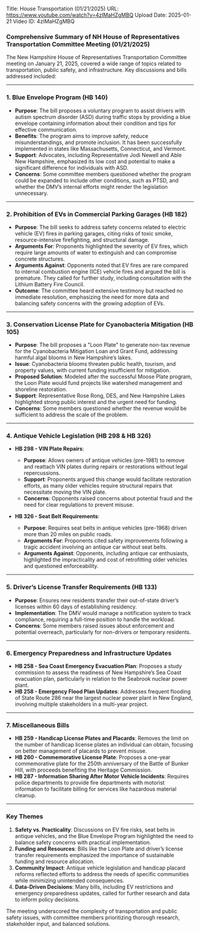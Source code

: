 Title: House Transportation (01/21/2025)
URL: https://www.youtube.com/watch?v=4zIMaHZgMBQ
Upload Date: 2025-01-21
Video ID: 4zIMaHZgMBQ

### Comprehensive Summary of NH House of Representatives Transportation Committee Meeting (01/21/2025)

The New Hampshire House of Representatives Transportation Committee meeting on January 21, 2025, covered a wide range of topics related to transportation, public safety, and infrastructure. Key discussions and bills addressed included:

---

### **1. Blue Envelope Program (HB 140)**  
- **Purpose**: The bill proposes a voluntary program to assist drivers with autism spectrum disorder (ASD) during traffic stops by providing a blue envelope containing information about their condition and tips for effective communication.  
- **Benefits**: The program aims to improve safety, reduce misunderstandings, and promote inclusion. It has been successfully implemented in states like Massachusetts, Connecticut, and Vermont.  
- **Support**: Advocates, including Representative Jodi Newell and Able New Hampshire, emphasized its low cost and potential to make a significant difference for individuals with ASD.  
- **Concerns**: Some committee members questioned whether the program could be expanded to include other conditions, such as PTSD, and whether the DMV’s internal efforts might render the legislation unnecessary.

---

### **2. Prohibition of EVs in Commercial Parking Garages (HB 182)**  
- **Purpose**: The bill seeks to address safety concerns related to electric vehicle (EV) fires in parking garages, citing risks of toxic smoke, resource-intensive firefighting, and structural damage.  
- **Arguments For**: Proponents highlighted the severity of EV fires, which require large amounts of water to extinguish and can compromise concrete structures.  
- **Arguments Against**: Opponents noted that EV fires are rare compared to internal combustion engine (ICE) vehicle fires and argued the bill is premature. They called for further study, including consultation with the Lithium Battery Fire Council.  
- **Outcome**: The committee heard extensive testimony but reached no immediate resolution, emphasizing the need for more data and balancing safety concerns with the growing adoption of EVs.

---

### **3. Conservation License Plate for Cyanobacteria Mitigation (HB 105)**  
- **Purpose**: The bill proposes a "Loon Plate" to generate non-tax revenue for the Cyanobacteria Mitigation Loan and Grant Fund, addressing harmful algal blooms in New Hampshire’s lakes.  
- **Issue**: Cyanobacteria blooms threaten public health, tourism, and property values, with current funding insufficient for mitigation.  
- **Proposed Solution**: Modeled after the successful Moose Plate program, the Loon Plate would fund projects like watershed management and shoreline restoration.  
- **Support**: Representative Rose Rong, DES, and New Hampshire Lakes highlighted strong public interest and the urgent need for funding.  
- **Concerns**: Some members questioned whether the revenue would be sufficient to address the scale of the problem.

---

### **4. Antique Vehicle Legislation (HB 298 & HB 326)**  
- **HB 298 - VIN Plate Repairs**:  
  - **Purpose**: Allows owners of antique vehicles (pre-1981) to remove and reattach VIN plates during repairs or restorations without legal repercussions.  
  - **Support**: Proponents argued this change would facilitate restoration efforts, as many older vehicles require structural repairs that necessitate moving the VIN plate.  
  - **Concerns**: Opponents raised concerns about potential fraud and the need for clear regulations to prevent misuse.  

- **HB 326 - Seat Belt Requirements**:  
  - **Purpose**: Requires seat belts in antique vehicles (pre-1968) driven more than 20 miles on public roads.  
  - **Arguments For**: Proponents cited safety improvements following a tragic accident involving an antique car without seat belts.  
  - **Arguments Against**: Opponents, including antique car enthusiasts, highlighted the impracticality and cost of retrofitting older vehicles and questioned enforceability.  

---

### **5. Driver’s License Transfer Requirements (HB 133)**  
- **Purpose**: Ensures new residents transfer their out-of-state driver’s licenses within 60 days of establishing residency.  
- **Implementation**: The DMV would manage a notification system to track compliance, requiring a full-time position to handle the workload.  
- **Concerns**: Some members raised issues about enforcement and potential overreach, particularly for non-drivers or temporary residents.

---

### **6. Emergency Preparedness and Infrastructure Updates**  
- **HB 258 - Sea Coast Emergency Evacuation Plan**: Proposes a study commission to assess the readiness of New Hampshire’s Sea Coast evacuation plan, particularly in relation to the Seabrook nuclear power plant.  
- **HB 258 - Emergency Flood Plan Updates**: Addresses frequent flooding of State Route 286 near the largest nuclear power plant in New England, involving multiple stakeholders in a multi-year project.  

---

### **7. Miscellaneous Bills**  
- **HB 259 - Handicap License Plates and Placards**: Removes the limit on the number of handicap license plates an individual can obtain, focusing on better management of placards to prevent misuse.  
- **HB 260 - Commemorative License Plate**: Proposes a one-year commemorative plate for the 250th anniversary of the Battle of Bunker Hill, with proceeds benefiting the Heritage Commission.  
- **HB 287 - Information Sharing After Motor Vehicle Incidents**: Requires police departments to provide fire departments with motorist information to facilitate billing for services like hazardous material cleanup.  

---

### **Key Themes**  
1. **Safety vs. Practicality**: Discussions on EV fire risks, seat belts in antique vehicles, and the Blue Envelope Program highlighted the need to balance safety concerns with practical implementation.  
2. **Funding and Resources**: Bills like the Loon Plate and driver’s license transfer requirements emphasized the importance of sustainable funding and resource allocation.  
3. **Community Impact**: Antique vehicle legislation and handicap placard reforms reflected efforts to address the needs of specific communities while minimizing unintended consequences.  
4. **Data-Driven Decisions**: Many bills, including EV restrictions and emergency preparedness updates, called for further research and data to inform policy decisions.  

The meeting underscored the complexity of transportation and public safety issues, with committee members prioritizing thorough research, stakeholder input, and balanced solutions.